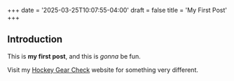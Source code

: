 +++
date = '2025-03-25T10:07:55-04:00'
draft = false
title = 'My First Post'
+++

## Introduction

This is **my first post**, and this is *gonna* be fun.

Visit my [Hockey Gear Check](https://hockeygearcheck.com) website for something very different.